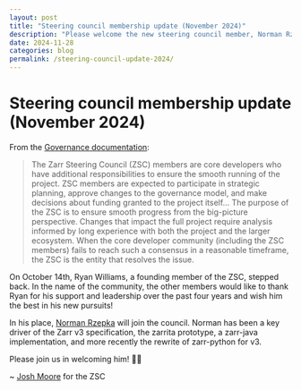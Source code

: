 ```yaml
---
layout: post
title: "Steering council membership update (November 2024)"
description: "Please welcome the new steering council member, Norman Rzepka (normanrz)!"
date: 2024-11-28
categories: blog
permalink: /steering-council-update-2024/
---
```


# Steering council membership update (November 2024)

From the [Governance documentation](https://github.com/zarr-developers/governance/blob/main/GOVERNANCE.md#zarr-steering-council):

> The Zarr Steering Council (ZSC) members are core developers who have
> additional responsibilities to ensure the smooth running of the project. ZSC
> members are expected to participate in strategic planning, approve changes to
> the governance model, and make decisions about funding granted to the project
> itself... The purpose of the ZSC is to ensure smooth progress from the
> big-picture perspective. Changes that impact the full project require
> analysis informed by long experience with both the project and the larger
> ecosystem. When the core developer community (including the ZSC members)
> fails to reach such a consensus in a reasonable timeframe, the ZSC is the
> entity that resolves the issue.

On October 14th, Ryan Williams, a founding member of the ZSC, stepped back. In
the name of the community, the other members would like to thank Ryan for his
support and leadership over the past four years and wish him the best in his
new pursuits!

In his place, [Norman Rzepka](https://github.com/normanrz) will join the
council. Norman has been a key driver of the Zarr v3 specification, the zarrita
prototype, a zarr-java implementation, and more recently the rewrite of
zarr-python for v3.

Please join us in welcoming him! 👏🏽

~ [Josh Moore](https://github.com/joshmoore) for the ZSC

<script src="https://giscus.app/client.js" data-repo="zarr-developers/blog"
data-repo-id="R_kgDOGxrWVg" data-category="General"
data-category-id="DIC_kwDOGxrWVs4CU5q_" data-mapping="pathname" data-strict="0"
data-reactions-enabled="1" data-emit-metadata="0" data-input-position="top"
data-theme="light" data-lang="en" crossorigin="anonymous" async> </script>
